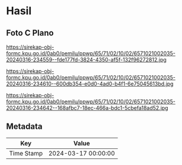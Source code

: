 # Hasil

## Foto C Plano

https://sirekap-obj-formc.kpu.go.id/0ab0/pemilu/ppwp/65/71/02/10/02/6571021002035-20240316-234559--fde177fd-3824-4350-af5f-132f96272812.jpg

https://sirekap-obj-formc.kpu.go.id/0ab0/pemilu/ppwp/65/71/02/10/02/6571021002035-20240316-234610--600db354-e0d0-4ad0-b4f1-6e75045613bd.jpg

https://sirekap-obj-formc.kpu.go.id/0ab0/pemilu/ppwp/65/71/02/10/02/6571021002035-20240316-234642--168afbc7-18ec-466a-bdc1-5cbefa18ad52.jpg


## Metadata

| Key        | Value               |
| ---------- | ------------------- |
| Time Stamp | 2024-03-17 00:00:00 |



